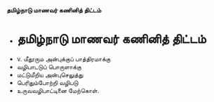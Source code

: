 **தமிழ்நாடு மாணவர் கணினித் திட்டம்**
- # தமிழ்நாடு மாணவர் கணினித் திட்டம்
- v. மீதூரும அன்புக்குப் பாத்திரமாக்கு
- வழிபாடடுப் பொருளாக்கு
- மட்டுமீறிய அன்புசெலுத்து
- பெரிதும்போற்றி வழிபடு
- உருவவழிபாட்டினை மேற்கொள்.

